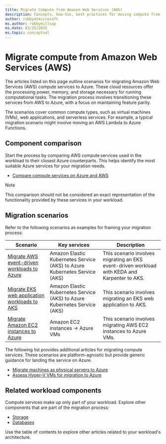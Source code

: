 ```yaml
---
title: Migrate Compute from Amazon Web Services (AWS)
description: Concepts, how-tos, best practices for moving compute from AWS to Azure.
author: robbyatmicrosoft
ms.author: robbymillsap
ms.date: 03/25/2025
ms.topic: conceptual
---
```


# Migrate compute from Amazon Web Services (AWS)

The articles listed on this page outline scenarios for migrating Amazon Web Services (AWS) compute services to Azure. These cloud resources offer the processing power, memory, and storage necessary for running computational tasks. The migration process involves transitioning these services from AWS to Azure, with a focus on maintaining feature parity.

The scenarios cover common compute types, such as virtual machines (VMs), web applications, and serverless services. For example, a typical migration scenario might involve moving an AWS Lambda to Azure Functions.

## Component comparison

Start the process by comparing AWS compute services used in the workload to their closest Azure counterparts. This helps identify the most suitable Azure services for your migration needs.

* [Compare compute services on Azure and AWS](/azure/architecture/aws-professional/compute)

> [!NOTE]
> This comparison should not be considered an exact representation of the functionality provided by these services in your workload. 

## Migration scenarios

Refer to the following scenarios as examples for framing your migration process:

| Scenario | Key services | Description |
|----------|--------------|-------------|
| [Migrate AWS event-driven workloads to Azure](/azure/aks/eks-edw-overview) | Amazon Elastic Kubernetes Service (AKS) to Azure Kubernetes Service (AKS) | This scenario involves migrating an EKS event-driven workload with KEDA and Karpenter to AKS. |
| [Migrate EKS web application workloads to AKS](/azure/aks/eks-web-overview) | Amazon Elastic Kubernetes Service (AKS) to Azure Kubernetes Service (AKS) | This scenario involves migrating an EKS web application to AKS. |
| [Migrate Amazon EC2 instances to Azure](/azure/migrate/tutorial-migrate-aws-virtual-machines) | Amazon EC2 instances -> Azure VMs | This scenario involves migrating AWS EC2 instances to Azure VMs. |

The following list provides additional articles for migrating compute services. These scenarios are platform-agnostic but provide generic guidance for landing the service on Azure.

* [Migrate machines as physical servers to Azure](/azure/migrate/tutorial-migrate-physical-virtual-machines)
* [Assess Hyper-V VMs for migration to Azure](/azure/migrate/tutorial-assess-hyper-v)

## Related workload components

Compute services make up only part of your workload. Explore other components that are part of the migration process:

- [Storage](./migrate-storage-from-aws.md)
- [Databases](./migrate-databases-from-aws.md)

Use the table of contents to explore other articles related to your workload's architecture.
